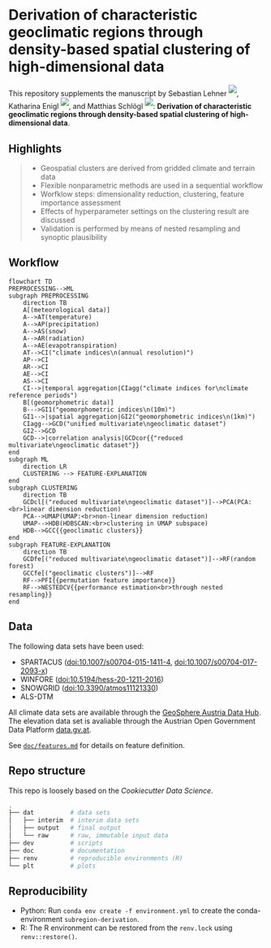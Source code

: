 # Derivation of characteristic geoclimatic regions through density-based spatial clustering of high-dimensional data

This repository supplements the manuscript by
Sebastian Lehner <sup>[![](https://info.orcid.org/wp-content/uploads/2020/12/orcid_16x16.gif)](https://orcid.org/0000-0002-7562-8172)</sup>,
Katharina Enigl <sup>[![](https://info.orcid.org/wp-content/uploads/2020/12/orcid_16x16.gif)](https://orcid.org/0000-0002-3263-0918)</sup>,
and
Matthias Schlögl <sup>[![](https://info.orcid.org/wp-content/uploads/2020/12/orcid_16x16.gif)](https://orcid.org/0000-0002-4357-523X)</sup>: **Derivation of characteristic geoclimatic regions through density-based spatial clustering of high-dimensional data**.

## Highlights

> - Geospatial clusters are derived from gridded climate and terrain data
> - Flexible nonparametric methods are used in a sequential workflow
> - Worfklow steps: dimensionality reduction, clustering, feature importance assessment
> - Effects of hyperparameter settings on the clustering result are discussed 
> - Validation is performed by means of nested resampling and synoptic plausibility

## Workflow

```mermaid
flowchart TD
PREPROCESSING-->ML
subgraph PREPROCESSING
    direction TB
    A[(meteorological data)]
    A-->AT(temperature)
    A-->AP(precipitation)
    A-->AS(snow)
    A-->AR(radiation)
    A-->AE(evapotranspiration)
    AT-->CI("climate indices\n(annual resolution)")
    AP-->CI
    AR-->CI
    AE-->CI
    AS-->CI
    CI-->|temporal aggregation|CIagg("climate indices for\nclimate reference periods")
    B[(geomorphometric data)]
    B--->GI1("geomorphometric indices\n(10m)")
    GI1-->|spatial aggregation|GI2("geomorphometric indices\n(1km)")
    CIagg-->GCD("unified multivariate\ngeoclimatic dataset")
    GI2-->GCD
    GCD-->|correlation analysis|GCDcor{{"reduced multivariate\ngeoclimatic dataset"}}
end
subgraph ML
    direction LR
    CLUSTERING --> FEATURE-EXPLANATION
end
subgraph CLUSTERING
    direction TB
    GCDcl[("reduced multivariate\ngeoclimatic dataset")]-->PCA(PCA:<br>linear dimension reduction)
    PCA-->UMAP(UMAP:<br>non-linear dimension reduction)
    UMAP-->HDB(HDBSCAN:<br>clustering in UMAP subspace)
    HDB-->GCC{{geoclimatic clusters}}
end
subgraph FEATURE-EXPLANATION
    direction TB
    GCDfe[("reduced multivariate\ngeoclimatic dataset")]-->RF(random forest)
    GCCfe[("geoclimatic clusters")]-->RF
    RF-->PFI{{permutation feature importance}}
    RF-->NESTEDCV{{performance estimation<br>through nested resampling}}
end
```

## Data

The following data sets have been used:
- SPARTACUS ([doi:10.1007/s00704-015-1411-4](https://doi.org/10.1007/s00704-015-1411-4), [doi:10.1007/s00704-017-2093-x](https://doi.org/10.1007/s00704-017-2093-x))
- WINFORE ([doi:10.5194/hess-20-1211-2016](https://doi.org/10.5194/hess-20-1211-2016))
- SNOWGRID ([doi:10.3390/atmos11121330](https://doi.org/10.3390/atmos11121330))
- ALS-DTM

All climate data sets are available through the [GeoSphere Austria Data Hub](https://data.hub.zamg.ac.at/).
The elevation data set is avaliable through the Austrian Open Government Data Platform
[data.gv.at](https://www.data.gv.at/katalog/dataset/land-ktn_digitales-gelandemodell-dgm-osterreich).

See [`doc/features.md`](./doc/features.md) for details on feature definition.

## Repo structure

This repo is loosely based on the *Cookiecutter Data Science*.

```sh
.
├── dat          # data sets
│   ├── interim  # interim data sets
│   ├── output   # final output
│   └── raw      # raw, immutable input data
├── dev          # scripts 
├── doc          # documentation
├── renv         # reproducible environments (R)
└── plt          # plots
```

## Reproducibility
- Python: Run `conda env create -f environment.yml` to create the conda-environment `subregion-derivation`.
- R: The R environment can be restored from the `renv.lock` using `renv::restore()`.
